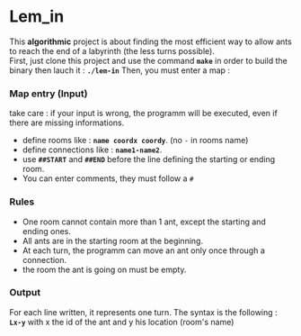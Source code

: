 # Lem_in
This **algorithmic** project is about finding the most efficient way to allow ants to reach the end of a labyrinth (the less turns possible).  
First, just clone this project and use the command **`make`** in order to build the binary then lauch it : **`./lem-in`**
Then, you must enter a map :

### Map entry (Input)

take care : if your input is wrong, the programm will be executed, even if there are missing informations.
* define rooms like : **`name coordx coordy`**. (no `-` in rooms name)
* define connections like : **`name1-name2`**.
* use **`##START`** and **`##END`** before the line defining the starting or ending room.
* You can enter comments, they must follow a `#`

### Rules

* One room cannot contain more than 1 ant, except the starting and ending ones.
* All ants are in the starting room at the beginning.
* At each turn, the programm can move an ant only once through a connection.
* the room the ant is going on must be empty.

### Output

For each line written, it represents one turn.
The syntax is the following :  
**`Lx-y`** with x the id of the ant and y his location (room's name)
